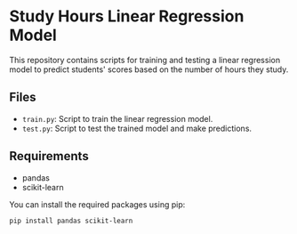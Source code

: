 # Study Hours Linear Regression Model

This repository contains scripts for training and testing a linear regression model to predict students' scores based on the number of hours they study.

## Files

- `train.py`: Script to train the linear regression model.
- `test.py`: Script to test the trained model and make predictions.

## Requirements

- pandas
- scikit-learn

You can install the required packages using pip:

```bash
pip install pandas scikit-learn
